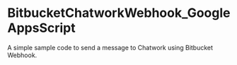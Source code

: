 # BitbucketChatworkWebhook_GoogleAppsScript
A simple sample code to send a message to Chatwork using Bitbucket Webhook.
